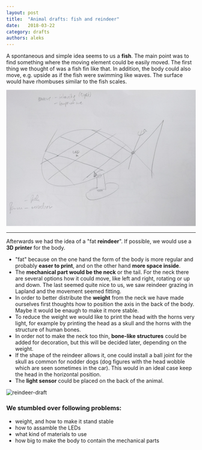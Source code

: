 ```yaml
---
layout: post
title:  "Animal drafts: fish and reindeer"
date:   2018-03-22
category: drafts
authors: aleks
---
```

A spontaneous and simple idea seems to us a **fish**. The main point was to find something where the moving element could be easily moved. The first thing we thought of was a fish fin like that. In addition, the body could also move, e.g. upside as if the fish were swimming like waves. The surface would have rhombuses similar to the fish scales. 



![fish-draft](/static/img/drafts/03-22-2018-fish.jpg)

***

Afterwards we had the idea of a "fat **reindeer**". If possible, we would use a **3D printer** for the body. 

* "fat" because on the one hand the form of the body is more regular and probably **easer to print**, and on the other hand **more space inside**.
* The **mechanical part would be the neck** or the tail. For the neck there are several options how it could move, like left and right, rotating or up and down. The last seemed quite nice to us, we saw reindeer grazing in Lapland and the movement seemed fitting.
* In order to better distribute the **weight** from the neck we have made ourselves first thoughts how to position the axis in the back of the body. Maybe it would be enaugh to make it more stable.
* To reduce the weight we would like to print the head with the horns very light, for example by printing the head as a skull and the horns with the structure of human bones. 
* In order not to make the neck too thin, **bone-like structures** could be added for decoration, but this will be decided later, depending on the weight.
* If the shape of the reindeer allows it, one could install a ball joint for the skull as common for nodder dogs (dog figures with the head wobble which are seen sometimes in the car). This would in an ideal case keep the head in the horizontal position.  
* The **light sensor** could be placed on the back of the animal.

![reindeer-draft](/static/img/drafts/03-22-2018-reindeer.png)



### We stumbled over following problems:
- weight, and how to make it stand stable 
- how to assamble the LEDs
- what kind of materials to use
- how big to make the body to contain the mechanical parts
